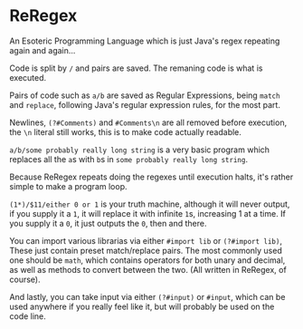 # ReRegex
An Esoteric Programming Language which is just Java's regex repeating again and again...

Code is split by `/` and pairs are saved. The remaning code is what is executed.

Pairs of code such as `a/b` are saved as Regular Expressions, being `match` and `replace`, following Java's regular expression rules, for the most part.

Newlines, `(?#Comments)` and `#Comments\n` are all removed before execution, the `\n` literal still works, this is to make code actually readable.

`a/b/some probably really long string` is a very basic program which replaces all the `a`s with `b`s in `some probably really long string`.

Because ReRegex repeats doing the regexes until execution halts, it's rather simple to make a program loop.

`(1*)/$11/either 0 or 1` is your truth machine, although it will never output, if you supply it a `1`, it will replace it with infinite `1`s, increasing 1 at a time. If you supply it a `0`, it just outputs the `0`, then and there.

You can import various librarias via either `#import lib` or `(?#import lib)`, These just contain preset match/replace pairs. The most commonly used one should be `math`, which contains operators for both unary and decimal, as well as methods to convert between the two. (All written in ReRegex, of course).

And lastly, you can take input via either `(?#input)` or `#input`, which can be used anywhere if you really feel like it, but will probably be used on the code line.